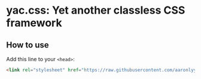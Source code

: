 # yac.css: Yet another classless CSS framework

## How to use

Add this line to your `<head>`:

```html
<link rel="stylesheet" href="https://raw.githubusercontent.com/aaronlyy/yac.css/main/src/yac.css">
```